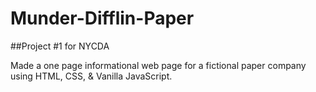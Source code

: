 # Munder-Difflin-Paper
##Project #1 for NYCDA

Made a one page informational web page for a fictional paper company using HTML, CSS, & Vanilla JavaScript.